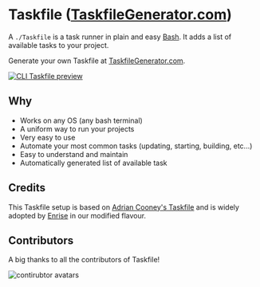 # Taskfile ([TaskfileGenerator.com](https://taskfilegenerator.com))

A `./Taskfile` is a task runner in plain and easy [Bash](https://nl.wikipedia.org/wiki/Bash). It
adds a list of available tasks to your project.

Generate your own Taskfile at [TaskfileGenerator.com](https://taskfilegenerator.com).

[![CLI Taskfile preview](./images/cli-preview.gif)](https://taskfilegenerator.com)

## Why

-   Works on any OS (any bash terminal)
-   A uniform way to run your projects
-   Very easy to use
-   Automate your most common tasks (updating, starting, building, etc...)
-   Easy to understand and maintain
-   Automatically generated list of available task

## Credits

This Taskfile setup is based on
[Adrian Cooney's Taskfile](https://github.com/adriancooney/Taskfile) and is widely adopted by
[Enrise](https://enrise.com) in our modified flavour.

## Contributors

A big thanks to all the contributors of Taskfile!

![contirubtor avatars](https://contrib.rocks/image?repo=enrise/taskfile)

